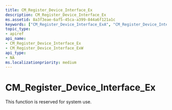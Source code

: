 ```yaml
---
title: CM_Register_Device_Interface_Ex
description: CM_Register_Device_Interface_Ex
ms.assetid: 8a3f3eae-6af5-45ca-a399-844a6f121a1c
keywords: ["CM_Register_Device_Interface_ExA", "CM_Register_Device_Interface_ExW", "CM_Register_Device_Interface_Ex Device and Driver Installation"]
topic_type:
- apiref
api_name:
- CM_Register_Device_Interface_Ex
- CM_Register_Device_Interface_ExW
api_type:
- NA
ms.localizationpriority: medium
---
```


# CM_Register_Device_Interface_Ex

This function is reserved for system use.


 

 





